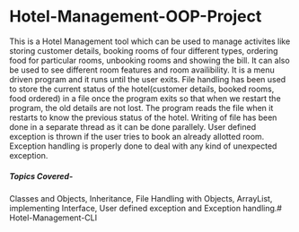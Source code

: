 # Hotel-Management-OOP-Project

This is a Hotel Management tool which can be used to manage
activites like storing customer details, booking rooms of four different types, ordering food
for particular rooms, unbooking rooms and showing the bill. It can also be used to see
different room features and room availibility. It is a menu driven program and it runs until
the user exits. File handling has been used to store the current status of the
hotel(customer details, booked rooms, food ordered) in a file once the program exits so
that when we restart the program, the old details are not lost. The program reads the file
when it restarts to know the previous status of the hotel. Writing of file has been done in a
separate thread as it can be done parallely. User defined exception is thrown if the user
tries to book an already allotted room. Exception handling is properly done to deal with any
kind of unexpected exception.
##### Topics Covered-  
Classes and Objects, Inheritance, File Handling with Objects, ArrayList, implementing
Interface, User defined exception and Exception handling.# Hotel-Management-CLI
